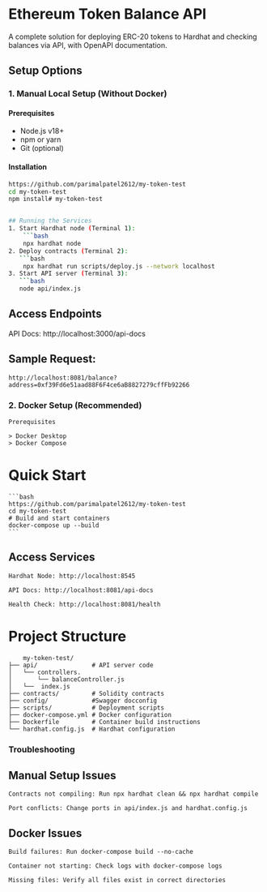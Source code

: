 # Ethereum Token Balance API

A complete solution for deploying ERC-20 tokens to Hardhat and checking balances via API, with OpenAPI documentation.

## Setup Options

### 1. Manual Local Setup (Without Docker)

#### Prerequisites
- Node.js v18+
- npm or yarn
- Git (optional)

#### Installation
```bash
https://github.com/parimalpatel2612/my-token-test
cd my-token-test
npm install# my-token-test


## Running the Services
1. Start Hardhat node (Terminal 1):
    ```bash
    npx hardhat node
2. Deploy contracts (Terminal 2):
   ```bash
    npx hardhat run scripts/deploy.js --network localhost
3. Start API server (Terminal 3):
   ```bash
   node api/index.js
```
## Access Endpoints
API Docs: http://localhost:3000/api-docs

## Sample Request:
    http://localhost:8081/balance?address=0xf39Fd6e51aad88F6F4ce6aB8827279cffFb92266

### 2. Docker Setup (Recommended)
    Prerequisites

    > Docker Desktop
    > Docker Compose

# Quick Start
    ```bash
    https://github.com/parimalpatel2612/my-token-test
    cd my-token-test
    # Build and start containers
    docker-compose up --build
    ```
## Access Services
    Hardhat Node: http://localhost:8545

    API Docs: http://localhost:8081/api-docs

    Health Check: http://localhost:8081/health

# Project Structure

        my-token-test/
    ├── api/               # API server code
    │   └── controllers.  
    │       └── balanceController.js
    │   └──  index.js
    ├── contracts/         # Solidity contracts
    ├── config/            #Swagger docconfig
    ├── scripts/           # Deployment scripts
    ├── docker-compose.yml # Docker configuration
    ├── Dockerfile         # Container build instructions
    └── hardhat.config.js  # Hardhat configuration

### Troubleshooting
## Manual Setup Issues
    Contracts not compiling: Run npx hardhat clean && npx hardhat compile
    
    Port conflicts: Change ports in api/index.js and hardhat.config.js
## Docker Issues
    Build failures: Run docker-compose build --no-cache
    
    Container not starting: Check logs with docker-compose logs
    
    Missing files: Verify all files exist in correct directories
